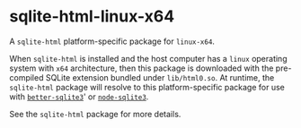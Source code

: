 <!--- Generated with the npm_generate_platform_packages.sh script, don't edit by hand -->

# sqlite-html-linux-x64

A `sqlite-html` platform-specific package for `linux-x64`. 

When `sqlite-html` is installed and the host computer has a `linux` operating system with `x64` architecture, then this package is downloaded with the pre-compiled SQLite extension bundled under `lib/html0.so`. At runtime, the `sqlite-html` package will resolve to this platform-specific package for use with [`better-sqlite3`](https://github.com/WiseLibs/better-sqlite3)' or [`node-sqlite3`](https://github.com/TryGhost/node-sqlite3).

See the `sqlite-html` package for more details.